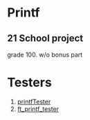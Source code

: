# Printf

## 21 School project

grade 100. w/o bonus part

# Testers

1. [printfTester](https://github.com/Tripouille/printfTester)
2. [ft_printf_tester](https://github.com/paulo-santana/ft_printf_tester.git)
